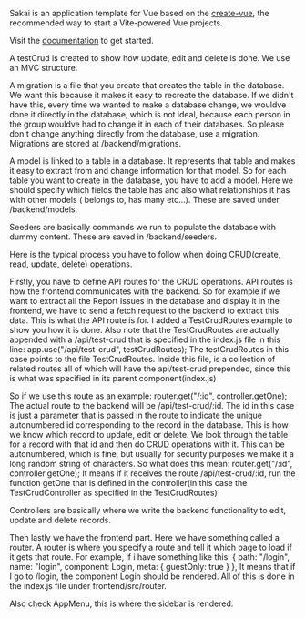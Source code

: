 Sakai is an application template for Vue based on the [create-vue](https://github.com/vuejs/create-vue), the recommended way to start a Vite-powered Vue projects.

Visit the [documentation](https://sakai.primevue.org/documentation) to get started.

A testCrud is created to show how update, edit and delete is done.
We use an MVC structure. 

A migration is a file that you create that creates the table in the database. We want this because it makes it easy to recreate the database. If we didn't have this, every time we wanted to make a database change, we wouldve done it directly in the database, which is not ideal, because each person in the group wouldve had to change it in each of their databases. So please don't change anything directly from the database, use a migration. Migrations are stored at /backend/migrations. 

A model is linked to a table in a database. It represents that table and makes it easy to extract from and change information for that model. So for each table you want to create in the database, you have to add a model. Here we should specify which fields the table has and also what relationships it has with other models ( belongs to, has many etc...). These are saved under /backend/models. 

Seeders are basically commands we run to populate the database with dummy content. These are saved in /backend/seeders.

Here is the typical process you have to follow when doing CRUD(create, read, update, delete) operations.

Firstly, you have to define API routes for the CRUD operations. API routes is how the frontend communicates with the backend. So for example if we want to extract all the Report Issues in the database and display it in the frontend, we have to send a fetch request to the backend to extract this data. This is what the API route is for. I added a TestCrudRoutes example to show you how it is done. Also note that the TestCrudRoutes are actually appended with a /api/test-crud that is specified in the index.js file in this line: app.use("/api/test-crud", testCrudRoutes); The testCrudRoutes in this case points to the file TestCrudRoutes. Inside this file, is a collection of related routes all of which will have the api/test-crud prepended, since this is what was specified in its parent component(index.js)

So if we use this route as an example: router.get("/:id", controller.getOne); The actual route to the backend will be /api/test-crud/:id. The id in this case is just a parameter that is passed in the route to indicate the unique autonumbered id corresponding to the record in the database. This is how we know which record to update, edit or delete. We look through the table for a record with that id and then do CRUD operations with it. This can be autonumbered, which is fine, but usually for security purposes we make it a long random string of characters. So what does this mean: router.get("/:id", controller.getOne); It means if it receives the route /api/test-crud/:id, run the function getOne that is defined in the controller(in this case the TestCrudController as specified in the TestCrudRoutes)

Controllers are basically where we write the backend functionality to edit, update and delete records. 

Then lastly we have the frontend part. Here we have something called a router. A router is where you specify a route and tell it which page to load if it gets that route. For example, if i have something like this: { path: "/login", name: "login", component: Login, meta: { guestOnly: true } },
It means that if I go to /login, the component Login should be rendered. All of this is done in the index.js file under frontend/src/router. 

Also check AppMenu, this is where the sidebar is rendered. 







